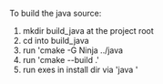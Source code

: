 To build the java source:
1. mkdir build_java at the project root
2. cd into build_java
3. run 'cmake -G Ninja ../java
4. run 'cmake --build .'
5. run exes in install dir via 'java <exe name>'